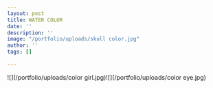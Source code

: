 ```yaml
---
layout: post
title: WATER COLOR
date: ''
description: ''
image: "/portfolio/uploads/skull color.jpg"
author: ''
tags: []

---
```

![](/portfolio/uploads/color girl.jpg)![](/portfolio/uploads/color eye.jpg)